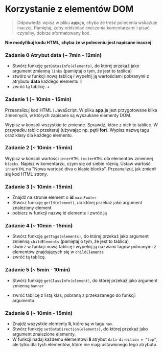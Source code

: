 # Korzystanie z elementów DOM

> Odpowiedzi wpisz w pliku **app.js**, chyba że treść polecenia wskazuje inaczej.
Pamiętaj, żeby oddzielać ćwiczenia komentarzami i pisać czytelny, dobrze sformatowany kod.

**Nie modyfikuj kodu HTML, chyba że w poleceniu jest napisane inaczej.**

### Zadanie 0 Atrybut data  (~ 7min - 12min)

* Stwórz funkcję ```getDatasInfo(elements)```, do której przekaż jako argument zmienną ```links``` (pamiętaj o tym, że jest to tablica)
* stwórz w funkcji nową tablicę i wypełnij ją wartościami pobranymi z atrybutu **data** każdego elementu li
* zwróć tą tablicę. +

### Zadanie 1 (~ 10min - 15min)
Przeanalizuj kod HTML i JavaScript. W pliku **app.js** jest przygotowane kilka zmiennych, w których zapisane są
wyszukane elementy DOM.

Wypisz w konsoli wszystkie te zmienne. Sprawdź, które z nich to tablice.
W przypadku tablic przeiteruj (używając np. pętli **for**). Wypisz nazwę tagu oraz klasy dla każdego elementu.

### Zadanie 2 (~ 10min - 15min)
Wypisz w konsoli wartości ```innerHTML``` i ```outerHTML``` dla elementów zmiennej ```blocks```. Napisz w komentarzu, czym się od siebie różnią.
Ustaw wartość ```innerHTML``` na "Nowa wartość diva o klasie blocks". Przeanalizuj, jak zmienił się kod HTML strony.

### Zadanie 3 (~ 10min - 15min)

* Znajdź na stronie element o **id**  ```mainFooter```
* Stwórz funkcję ```getId(element)```, do której przekaż jako argument znaleziony element
* pobierz w funkcji nazwę id elementu i zwróć ją

### Zadanie 4 (~ 10min - 15min)

* Stwórz funkcję ```getTags(elements)```, do której przekaż jako argument zmienną ```childElements``` (pamiętaj o tym, że jest to tablica)
* stwórz w funkcji nową tablicę i wypełnij ją nazwami tagów pobranymi z elementów znajdujących się w ```childElements```
* zwróć tą tablicę.


### Zadanie 5 (~ 5min - 10min)

* Stwórz funkcję ```getClassInfo(element)```, do której przekaż jako argument zmienną ```banner```

*  zwróć tablicę z listą klas, pobraną z przekazanego 
do funkcji argumentu.


### Zadanie 6 (~ 10min - 15min)
* Znajdź wszystkie elementy **li**, które są w tagu ```nav```.
* Stwórz funkcję ```setDataDirection(elements)```, do której przekaż jako argument znalezione elementy.
* W funkcji nadaj każdemu elementowi **li** atrybut ```data-direction = "top"```, ale tylko dla tych elementów, które nie mają ustawionego tego atrybutu.
